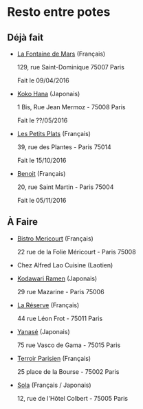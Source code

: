 # Resto entre potes

## Déjà fait

-   [La Fontaine de Mars](https://www.fontainedemars.com) (Français)

    129, rue Saint-Dominique 75007 Paris

    Fait le 09/04/2016

-   [Koko Hana](https://www.yelp.fr/biz/koko-hana-paris-08) (Japonais)

    1 Bis, Rue Jean Mermoz - 75008 Paris

    Fait le ??/05/2016

-   [Les Petits Plats](https://www.yelp.fr/biz/les-petits-plats-paris) (Français)

    39, rue des Plantes - Paris 75014

    Fait le 15/10/2016

-   [Benoit](https://www.yelp.fr/biz/benoit-paris-6) (Français)

    20, rue Saint Martin - Paris 75004

    Fait le 05/11/2016

## À Faire

-   [Bistro Mericourt](http://lebistromericourt.com) (Français)

    22 rue de la Folie Méricourt - Paris 75008

-   Chez Alfred Lao Cuisine (Laotien)

-   [Kodawari Ramen](http://www.kodawari-ramen.com) (Japonais)

    29 rue Mazarine - Paris 75006

-   [La Réserve](http://www.lareserve.xyz) (Français)

    44 rue Léon Frot - 75011 Paris

-   [Yanasé](https://www.yelp.fr/biz/yanasé-paris-2) (Japonais)

    75 rue Vasco de Gama - 75015 Paris

-   [Terroir Parisien](https://www.yelp.fr/biz/terroir-parisien-paris-2) (Français)

    25 place de la Bourse - 75002 Paris

-   [Sola](https://www.yelp.com/biz/sola-paris) (Français / Japonais)

    12, rue de l'Hôtel Colbert - 75005 Paris
